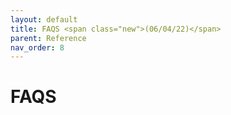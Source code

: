 ```yaml
---
layout: default
title: FAQS <span class="new">(06/04/22)</span>
parent: Reference
nav_order: 8
---
```


# FAQS

